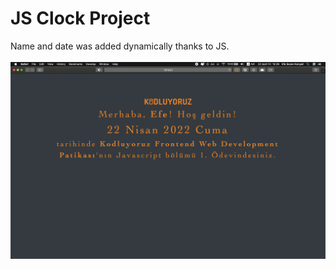 # JS Clock Project
Name and date was added dynamically thanks to JS. 
<br>
<br>
![Screenshot of the page](page-ss.png)
